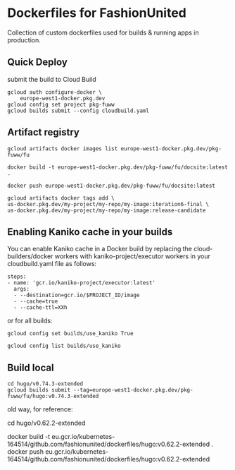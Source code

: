 # Dockerfiles for FashionUnited
Collection of custom dockerfiles used for builds & running apps in production.

## Quick Deploy

submit the build to Cloud Build

```shell
gcloud auth configure-docker \
    europe-west1-docker.pkg.dev
gcloud config set project pkg-fuww
gcloud builds submit --config cloudbuild.yaml
```

## Artifact registry

```shell
gcloud artifacts docker images list europe-west1-docker.pkg.dev/pkg-fuww/fu

docker build -t europe-west1-docker.pkg.dev/pkg-fuww/fu/docsite:latest .

docker push europe-west1-docker.pkg.dev/pkg-fuww/fu/docsite:latest

gcloud artifacts docker tags add \
us-docker.pkg.dev/my-project/my-repo/my-image:iteration6-final \
us-docker.pkg.dev/my-project/my-repo/my-image:release-candidate
```


## Enabling Kaniko cache in your builds
You can enable Kaniko cache in a Docker build by replacing the cloud-builders/docker workers with kaniko-project/executor workers in your cloudbuild.yaml file as follows:

```
steps:
- name: 'gcr.io/kaniko-project/executor:latest'
  args:
  - --destination=gcr.io/$PROJECT_ID/image
  - --cache=true
  - --cache-ttl=XXh
```

or for all builds:

```
gcloud config set builds/use_kaniko True

gcloud config list builds/use_kaniko
```

## Build local

```shell
cd hugo/v0.74.3-extended
gcloud builds submit --tag=europe-west1-docker.pkg.dev/pkg-fuww/fu/hugo:v0.74.3-extended
```

old way, for reference:

cd hugo/v0.62.2-extended



docker build -t eu.gcr.io/kubernetes-164514/github.com/fashionunited/dockerfiles/hugo:v0.62.2-extended .
docker push eu.gcr.io/kubernetes-164514/github.com/fashionunited/dockerfiles/hugo:v0.62.2-extended


